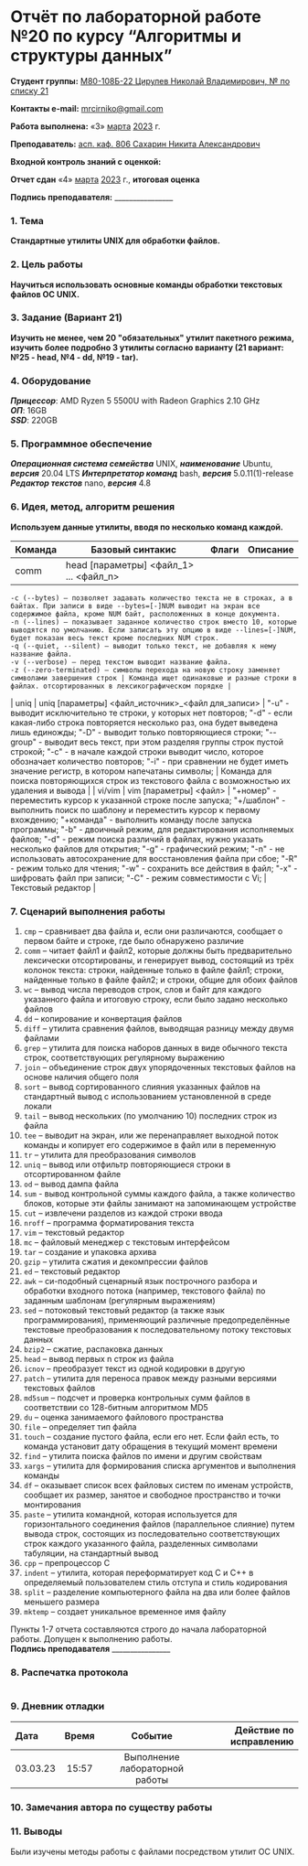# Отчёт по лабораторной работе №20 по курсу “Алгоритмы и структуры данных”

<b>Студент группы:</b> <ins>М80-108Б-22 Цирулев Николай Владимирович, № по списку 21</ins> 

<b>Контакты e-mail:</b> <ins>mrcirniko@gmail.com</ins>

<b>Работа выполнена:</b> «3» <ins>марта</ins> <ins>2023</ins> г.

<b>Преподаватель:</b> <ins>асп. каф. 806 Сахарин Никита Александрович</ins>

<b>Входной контроль знаний с оценкой:</b> <ins> </ins>

<b>Отчет сдан</b> «4» <ins>марта</ins> <ins>2023</ins> г., <b>итоговая оценка</b> <ins> </ins>

<b>Подпись преподавателя:</b> ________________

### 1. Тема
__Стандартные утилиты UNIX для обработки файлов.__

### 2. Цель работы
__Научиться использовать основные команды обработки текстовых файлов OC UNIX.__

### 3. Задание (Вариант 21)
__Изучить не менее, чем 20 "обязательных" утилит пакетного режима, изучить более подробно 3 утилиты согласно варианту (21 вариант: №25 - head, №4 - dd, №19 - tar).__

### 4. Оборудование
___Прицессор___: AMD Ryzen 5 5500U with Radeon Graphics 2.10 GHz \
___ОП___: 16GB \
___SSD___: 220GB

### 5. Программное обеспечение
___Операционная система семейства___ UNIX, ___наименование___ Ubuntu, ___версия___  20.04 LTS
___Интерпретатор команд___ bash, ___версия___ 5.0.11(1)-release
___Редактор текстов___ nano, ___версия___ 4.8

### 6. Идея, метод, алгоритм решения
__Используем данные утилиты, вводя по несколько команд каждой.__

| Команда |  Базовый синтакис | Флаги | Описание |
| ------ | ------ | ------ | ------ |
| comm | head [параметры] <файл_1> ... <файл_n> | 
    -c (--bytes) — позволяет задавать количество текста не в строках, а в байтах. При записи в виде --bytes=[-]NUM выводит на экран все содержимое файла, кроме NUM байт, расположенных в конце документа.
    -n (--lines) — показывает заданное количество строк вместо 10, которые выводятся по умолчанию. Если записать эту опцию в виде --lines=[-]NUM, будет показан весь текст кроме последних NUM строк.
    -q (--quiet, --silent) — выводит только текст, не добавляя к нему название файла.
    -v (--verbose) — перед текстом выводит название файла.
    -z (--zero-terminated) — символы перехода на новую строку заменяет символами завершения строк | Команда ищет одинаковые и разные строки в файлах. отсортированных в лексикографическом порядке |
| uniq | uniq [параметры] <файл_источник>_<файл для_записи> | "-u" - выводит исключительно те строки, у которых нет повторов; "-d" - если какая-либо строка повторяется несколько раз, она будет выведена лишь единожды; "-D" - выводит только повторяющиеся строки; "--group" - выводит весь текст, при этом разделяя группы строк пустой строкой; "-c" - в начале каждой строки выводит число, которое обозначает количество повторов; "-i" - при сравнении не будет иметь значение регистр, в котором напечатаны символы; | Команда для поиска повторяющихся строк из текстового файла с возможностью их удаления и вывода |
| vi/vim | vim [параметры] <файл> | "+номер" - переместить курсор к указанной строке после запуска; "+/шаблон" - выполнить поиск по шаблону и переместить курсор к первому вхождению; "+команда" - выполнить команду после запуска программы; "-b" - двоичный режим, для редактирования исполняемых файлов; "-d" - режим поиска различий в файлах, нужно указать несколько файлов для открытия; "-g" - графический режим; "-n" - не использовать автосохранение для восстановления файла при сбое; "-R" - режим только для чтения; "-w" - сохранить все действия в файл; "-x" - шифровать файл при записи; "-C" - режим совместимости с Vi; | Текстовый редактор |


### 7. Сценарий выполнения работы

1. ```cmp``` – сравнивает два файла и, если они различаются, сообщает о первом байте и строке, где было обнаружено различие
2. ```comm``` – читает файл1 и файл2, которые должны быть предварительно лексически отсортированы, и генерирует вывод, состоящий из трёх колонок текста: строки, найденные только в файле файл1; строки, найденные только в файле файл2; и строки, общие для обоих файлов
3. ```wc``` – вывод числа переводов строк, слов и байт для каждого указанного файла и итоговую строку, если было задано несколько файлов
4. ```dd``` – копирование и конвертация файлов
5. ```diff``` – утилита сравнения файлов, выводящая разницу между двумя файлами
6. ```grep``` – утилита для поиска наборов данных в виде обычного текста строк, соответствующих регулярному выражению
7. ```join``` – объединение строк двух упорядоченных текстовых файлов на основе наличия общего поля
8. ```sort``` – вывод сортированного слияния указанных файлов на стандартный вывод с использованием установленной в среде локали
9. ```tail``` – вывод нескольких (по умолчанию 10) последних строк из файла
10. ```tee``` – выводит на экран, или же перенаправляет выходной поток команды и копирует его содержимое в файл или в переменную
11. ```tr``` – утилита для преобразования символов
12. ```uniq``` – вывод или отфильтр повторяющиеся строки в отсортированном файле
13. ```od``` – вывод дампа файла
14. ```sum``` - вывод контрольной суммы каждого файла, а также количество блоков, которые эти файлы занимают на запоминающем устройстве
15. ```cut``` – извлечени разделов из каждой строки ввода
16. ```nroff``` – программа форматирования текста
17. ```vim``` – текстовый редактор
18. ```mc``` –  файловый менеджер с текстовым интерфейсом
19. ```tar``` – создание и упаковка архива
20. ```gzip``` – утилита сжатия и декомпрессии файлов
21. ```ed``` – текстовый редактор
22. ```awk``` – си-подобный сценарный язык построчного разбора и обработки входного потока (например, текстового файла) по заданным шаблонам (регулярным выражениям)
23. ```sed``` – потоковый текстовый редактор (а также язык программирования), применяющий различные предопределённые текстовые преобразования к последовательному потоку текстовых данных
24. ```bzip2``` – сжатие, распаковка данных
25. ```head``` – вывод первых n строк из файла
26. ```icnov``` – преобразует текст из одной кодировки в другую
27. ```patch``` – утилита для переноса правок между разными версиями текстовых файлов
28. ```md5sum``` – подсчет и проверка контрольных сумм файлов в соответствии со 128-битным алгоритмом MD5
29. ```du``` – оценка занимаемого файлового пространства
30. ```file``` – определяет тип файла
31. ```touch``` – создание пустого файла, если его нет. Если файл есть, то команда установит дату обращения в текущий момент времени 
32. ```find``` – утилита поиска файлов по имени и другим свойствам
33. ```xargs``` – утилита для формирования списка аргументов и выполнения команды
34. ```df``` – оказывает список всех файловых систем по именам устройств, сообщает их размер, занятое и свободное пространство и точки монтирования
35. ```paste``` – утилита командной, которая используется для горизонтального соединения файлов (параллельное слияние) путем вывода строк, состоящих из последовательно соответствующих строк каждого указанного файла, разделенных символами табуляции, на стандартный вывод
36. ```cpp``` – препроцессор C
37. ```indent``` –  утилита, которая переформатирует код C и C++ в определяемый пользователем стиль отступа и стиль кодирования
38. ```split``` – разделение компьютерного файла на два или более файлов меньшего размера
39. ```mktemp``` – создает уникальное временное имя файлу                      

Пункты 1-7 отчета составляются строго до начала лабораторной работы.
Допущен к выполнению работы.  
<b>Подпись преподавателя</b> ________________

### 8. Распечатка протокола
 ```

 ```

### 9. Дневник отладки

|  Дата    | Время | Событие  | Действие по исправлению |
|:------------- |:---------------:|:---------------:| -------------:|
| 03.03.23 | 15:57 | Выполнение лабораторной работы | |

### 10. Замечания автора по существу работы

### 11. Выводы
Были изучены методы работы с файлами посредством утилит OC UNIX.

